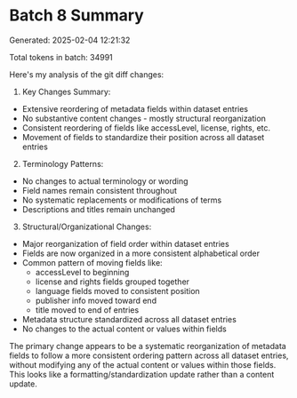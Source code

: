# Batch 8 Summary

Generated: 2025-02-04 12:21:32

Total tokens in batch: 34991

Here's my analysis of the git diff changes:

1. Key Changes Summary:
- Extensive reordering of metadata fields within dataset entries
- No substantive content changes - mostly structural reorganization
- Consistent reordering of fields like accessLevel, license, rights, etc.
- Movement of fields to standardize their position across all dataset entries

2. Terminology Patterns:
- No changes to actual terminology or wording
- Field names remain consistent throughout
- No systematic replacements or modifications of terms
- Descriptions and titles remain unchanged

3. Structural/Organizational Changes:
- Major reorganization of field order within dataset entries
- Fields are now organized in a more consistent alphabetical order
- Common pattern of moving fields like:
  - accessLevel to beginning
  - license and rights fields grouped together
  - language fields moved to consistent position
  - publisher info moved toward end
  - title moved to end of entries
- Metadata structure standardized across all dataset entries
- No changes to the actual content or values within fields

The primary change appears to be a systematic reorganization of metadata fields to follow a more consistent ordering pattern across all dataset entries, without modifying any of the actual content or values within those fields. This looks like a formatting/standardization update rather than a content update.